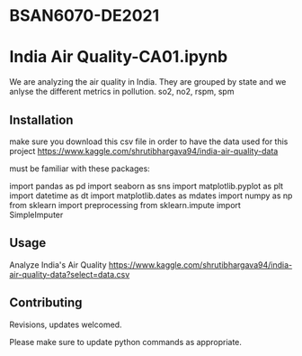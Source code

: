 # BSAN6070-DE2021

# India Air Quality-CA01.ipynb

We are analyzing the air quality in India. They are grouped by state and we anlyse the different metrics in pollution. so2, no2, rspm, spm

## Installation

make sure you download this csv file in order to have the data used for this project
https://www.kaggle.com/shrutibhargava94/india-air-quality-data

must be familiar with these packages:

import pandas as pd
import seaborn as sns
import matplotlib.pyplot as plt
import datetime as dt
import matplotlib.dates as mdates
import numpy as np
from sklearn import preprocessing
from sklearn.impute import SimpleImputer

## Usage
Analyze India's Air Quality
https://www.kaggle.com/shrutibhargava94/india-air-quality-data?select=data.csv

## Contributing
Revisions, updates welcomed. 

Please make sure to update python commands as appropriate.
